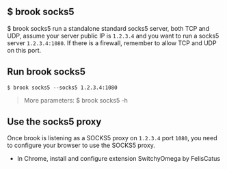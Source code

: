 ## $ brook socks5

$ brook socks5 run a standalone standard socks5 server, both TCP and UDP, assume your server public IP is `1.2.3.4` and you want to run a socks5 server `1.2.3.4:1080`. If there is a firewall, remember to allow TCP and UDP on this port.

## Run brook socks5

```
$ brook socks5 --socks5 1.2.3.4:1080
```

> More parameters: $ brook socks5 -h

## Use the socks5 proxy

Once brook is listening as a SOCKS5 proxy on `1.2.3.4` port `1080`, you need to configure your browser to use the SOCKS5 proxy.

* In Chrome, install and configure extension SwitchyOmega by FelisCatus
